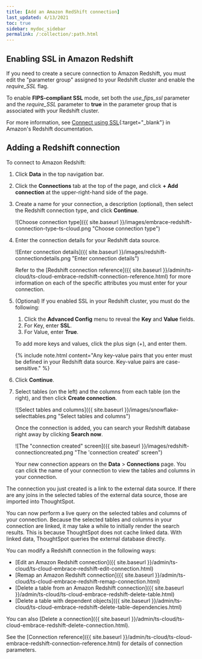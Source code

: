 ```yaml
---
title: [Add an Amazon RedShift connection]
last_updated: 4/13/2021
toc: true
sidebar: mydoc_sidebar
permalink: /:collection/:path.html
---
```

## Enabling SSL in Amazon Redshift

If you need to create a secure connection to Amazon Redshift, you must edit the "parameter group" assigned to your Redshift cluster and enable the *require_SSL* flag.

To enable **FIPS-compliant SSL** mode, set both the *use_fips_ssl* parameter and the *require_SSL* parameter to **true** in the parameter group that is associated with your Redshift cluster.

For more information, see [Connect using SSL](https://docs.aws.amazon.com/redshift/latest/mgmt/connecting-ssl-support.html){:target="_blank"} in Amazon's Redshift documentation.

## Adding a Redshift connection

To connect to Amazon Redshift:

1. Click **Data** in the top navigation bar.

2. Click the **Connections** tab at the top of the page, and click **+ Add connection** at the upper-right-hand side of the page.

    <!-- ![Click "+ Add connection"]({{ site.baseurl }}/images/redshift-addconnection.png "Click "+ add connection"") -->

3. Create a name for your connection, a description (optional), then select the Redshift connection type, and click **Continue**.

    ![Choose connection type]({{ site.baseurl }}/images/embrace-redshift-connection-type-ts-cloud.png "Choose connection type")

4. Enter the connection details for your Redshift data source.

    ![Enter connection details]({{ site.baseurl }}/images/redshift-connectiondetails.png "Enter connection details")

     Refer to the [Redshift connection reference]({{ site.baseurl }}/admin/ts-cloud/ts-cloud-embrace-redshift-connection-reference.html) for more information on each of the specific attributes you must enter for your connection.

5. (Optional) If you enabled SSL in your Redshift cluster, you must do the following:
    1. Click the **Advanced Config** menu to reveal the **Key** and **Value** fields.
    2. For Key, enter **SSL**.
    3. For Value, enter **True**.

    To add more keys and values, click the plus sign (+), and enter them.   

    {% include note.html content="Any key-value pairs that you enter must be defined in your Redshift data source. Key-value pairs are case-sensitive." %}

6. Click **Continue**.   

7. Select tables (on the left) and the columns from each table (on the right), and then click **Create connection**.

     ![Select tables and columns]({{ site.baseurl }}/images/snowflake-selecttables.png "Select tables and columns")

   Once the connection is added, you can search your Redshift database right away by clicking **Search now**.

   ![The "connection created" screen]({{ site.baseurl }}/images/redshift-connectioncreated.png "The 'connection created' screen")

   Your new connection appears on the **Data** > **Connections** page. You can click the name of your connection to view the tables and columns in your connection.   

The connection you just created is a link to the external data source. If there are any joins in the selected tables of the external data source, those are imported into ThoughtSpot.

You can now perform a live query on the selected tables and columns of your connection. Because the selected tables and columns in your connection are linked, it may take a while to initially render the search results. This is because ThoughtSpot does not cache linked data. With linked data, ThoughtSpot queries the external database directly.

You can modify a Redshift connection in the following ways:
- [Edit an Amazon Redshift connection]({{ site.baseurl }}/admin/ts-cloud/ts-cloud-embrace-redshift-edit-connection.html)
- [Remap an Amazon Redshift connection]({{ site.baseurl }}/admin/ts-cloud/ts-cloud-embrace-redshift-remap-connection.html)
- [Delete a table from an Amazon Redshift connection]({{ site.baseurl }}/admin/ts-cloud/ts-cloud-embrace-redshift-delete-table.html)
- [Delete a table with dependent objects]({{ site.baseurl }}/admin/ts-cloud/ts-cloud-embrace-redshift-delete-table-dependencies.html)

You can also [Delete a connection]({{ site.baseurl }}/admin/ts-cloud/ts-cloud-embrace-redshift-delete-connection.html).

See the [Connection reference]({{ site.baseurl }}/admin/ts-cloud/ts-cloud-embrace-redshift-connection-reference.html) for details of connection parameters.
